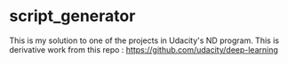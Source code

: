 # script_generator
This is my solution to one of the projects in Udacity's ND program.
This is derivative work from this repo : https://github.com/udacity/deep-learning

